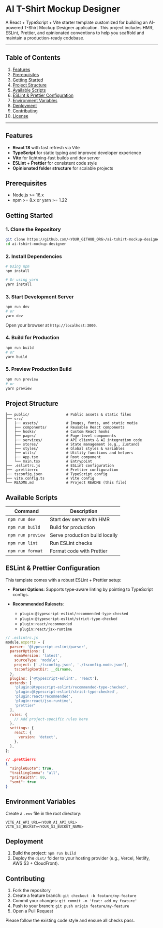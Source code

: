 # AI T-Shirt Mockup Designer

A React + TypeScript + Vite starter template customized for building an AI-powered T-Shirt Mockup Designer application. This project includes HMR, ESLint, Prettier, and opinionated conventions to help you scaffold and maintain a production-ready codebase.

---

## Table of Contents

1. [Features](#features)
2. [Prerequisites](#prerequisites)
3. [Getting Started](#getting-started)
4. [Project Structure](#project-structure)
5. [Available Scripts](#available-scripts)
6. [ESLint & Prettier Configuration](#eslint--prettier-configuration)
7. [Environment Variables](#environment-variables)
8. [Deployment](#deployment)
9. [Contributing](#contributing)
10. [License](#license)

---

## Features

* **React 18** with fast refresh via Vite
* **TypeScript** for static typing and improved developer experience
* **Vite** for lightning-fast builds and dev server
* **ESLint** + **Prettier** for consistent code style
* **Opinionated folder structure** for scalable projects

## Prerequisites

* Node.js >= 16.x
* npm >= 8.x or yarn >= 1.22

## Getting Started

### 1. Clone the Repository

```bash
git clone https://github.com/<YOUR_GITHUB_ORG>/ai-tshirt-mockup-designer.git
cd ai-tshirt-mockup-designer
```

### 2. Install Dependencies

```bash
# Using npm
npm install

# Or using yarn
yarn install
```

### 3. Start Development Server

```bash
npm run dev
# or
yarn dev
```

Open your browser at `http://localhost:3000`.

### 4. Build for Production

```bash
npm run build
# or
yarn build
```

### 5. Preview Production Build

```bash
npm run preview
# or
yarn preview
```

## Project Structure

```
├── public/                 # Public assets & static files
├── src/
│   ├── assets/             # Images, fonts, and static media
│   ├── components/         # Reusable React components
│   ├── hooks/              # Custom React hooks
│   ├── pages/              # Page-level components
│   ├── services/           # API clients & AI integration code
│   ├── stores/             # State management (e.g., Zustand)
│   ├── styles/             # Global styles & variables
│   ├── utils/              # Utility functions and helpers
│   ├── App.tsx             # Root component
│   └── main.tsx            # Entrypoint
├── .eslintrc.js            # ESLint configuration
├── .prettierrc             # Prettier configuration
├── tsconfig.json           # TypeScript config
├── vite.config.ts          # Vite config
└── README.md               # Project README (this file)
```

## Available Scripts

| Command           | Description                    |
| ----------------- | ------------------------------ |
| `npm run dev`     | Start dev server with HMR      |
| `npm run build`   | Build for production           |
| `npm run preview` | Serve production build locally |
| `npm run lint`    | Run ESLint checks              |
| `npm run format`  | Format code with Prettier      |

## ESLint & Prettier Configuration

This template comes with a robust ESLint + Prettier setup:

* **Parser Options**: Supports type-aware linting by pointing to TypeScript configs.
* **Recommended Rulesets**:

  * `plugin:@typescript-eslint/recommended-type-checked`
  * `plugin:@typescript-eslint/strict-type-checked`
  * `plugin:react/recommended`
  * `plugin:react/jsx-runtime`

```js
// .eslintrc.js
module.exports = {
  parser: '@typescript-eslint/parser',
  parserOptions: {
    ecmaVersion: 'latest',
    sourceType: 'module',
    project: ['./tsconfig.json', './tsconfig.node.json'],
    tsconfigRootDir: __dirname,
  },
  plugins: ['@typescript-eslint', 'react'],
  extends: [
    'plugin:@typescript-eslint/recommended-type-checked',
    'plugin:@typescript-eslint/strict-type-checked',
    'plugin:react/recommended',
    'plugin:react/jsx-runtime',
    'prettier'
  ],
  rules: {
    // Add project-specific rules here
  },
  settings: {
    react: {
      version: 'detect',
    },
  },
};
```

```json
// .prettierrc
{
  "singleQuote": true,
  "trailingComma": "all",
  "printWidth": 80,
  "semi": true
}
```

## Environment Variables

Create a `.env` file in the root directory:

```
VITE_AI_API_URL=<YOUR_AI_API_URL>
VITE_S3_BUCKET=<YOUR_S3_BUCKET_NAME>
```

## Deployment

1. Build the project: `npm run build`
2. Deploy the `dist/` folder to your hosting provider (e.g., Vercel, Netlify, AWS S3 + CloudFront).

## Contributing

1. Fork the repository
2. Create a feature branch: `git checkout -b feature/my-feature`
3. Commit your changes: `git commit -m 'feat: add my feature'`
4. Push to your branch: `git push origin feature/my-feature`
5. Open a Pull Request

Please follow the existing code style and ensure all checks pass.
